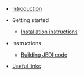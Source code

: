 - [Introduction](README.md)

- Getting started

  - [Installation instructions](installation_instructions.md)

- Instructions

  - [Building JEDI code](building_jedi_code.md)

- [Useful links](useful_links.md)
